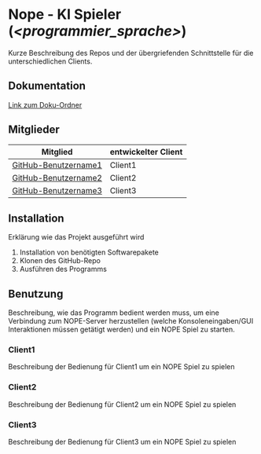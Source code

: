 # Nope - KI Spieler (_<programmier_sprache>_)

Kurze Beschreibung des Repos und der übergriefenden Schnittstelle für die unterschiedlichen Clients.


## Dokumentation
[Link zum Doku-Ordner](https://github.com/Nope-Cardgame/Repo-Template/Doku-Ordner)


## Mitglieder
Mitglied | entwickelter Client | 
--- | --- |
[GitHub-Benutzername1](https://github.com/GitHub-Benutzername1) | Client1
[GitHub-Benutzername2](https://github.com/GitHub-Benutzername2) | Client2
[GitHub-Benutzername3](https://github.com/GitHub-Benutzername3) | Client3


## Installation

Erklärung wie das Projekt ausgeführt wird

1. Installation von benötigten Softwarepakete
2. Klonen des GitHub-Repo
3. Ausführen des Programms


## Benutzung
Beschreibung, wie das Programm bedient werden muss, um eine Verbindung zum NOPE-Server herzustellen (welche Konsoleneingaben/GUI Interaktionen müssen getätigt werden) und ein NOPE Spiel zu starten.

### Client1
Beschreibung der Bedienung für Client1 um ein NOPE Spiel zu spielen

### Client2
Beschreibung der Bedienung für Client2 um ein NOPE Spiel zu spielen

### Client3
Beschreibung der Bedienung für Client3 um ein NOPE Spiel zu spielen
